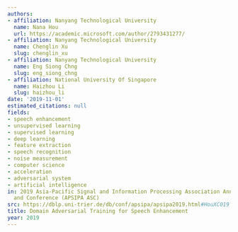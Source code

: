 ```yaml
---
authors:
- affiliation: Nanyang Technological University
  name: Nana Hou
  url: https://academic.microsoft.com/author/2793431277/
- affiliation: Nanyang Technological University
  name: Chenglin Xu
  slug: chenglin_xu
- affiliation: Nanyang Technological University
  name: Eng Siong Chng
  slug: eng_siong_chng
- affiliation: National University Of Singapore
  name: Haizhou Li
  slug: haizhou_li
date: '2019-11-01'
estimated_citations: null
fields:
- speech enhancement
- unsupervised learning
- supervised learning
- deep learning
- feature extraction
- speech recognition
- noise measurement
- computer science
- acceleration
- adversarial system
- artificial intelligence
in: 2019 Asia-Pacific Signal and Information Processing Association Annual Summit
  and Conference (APSIPA ASC)
src: https://dblp.uni-trier.de/db/conf/apsipa/apsipa2019.html#HouXC019
title: Domain Adversarial Training for Speech Enhancement
year: 2019
---
```

